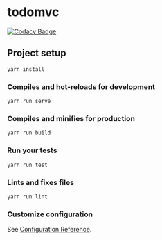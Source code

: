 # todomvc

[![Codacy Badge](https://api.codacy.com/project/badge/Grade/9aa098bf2f3b4ee7a8bf7c34db5652bb)](https://app.codacy.com/app/caleb_5/todoler?utm_source=github.com&utm_medium=referral&utm_content=Steffan153/todoler&utm_campaign=Badge_Grade_Dashboard)

## Project setup
```
yarn install
```

### Compiles and hot-reloads for development
```
yarn run serve
```

### Compiles and minifies for production
```
yarn run build
```

### Run your tests
```
yarn run test
```

### Lints and fixes files
```
yarn run lint
```

### Customize configuration
See [Configuration Reference](https://cli.vuejs.org/config/).
